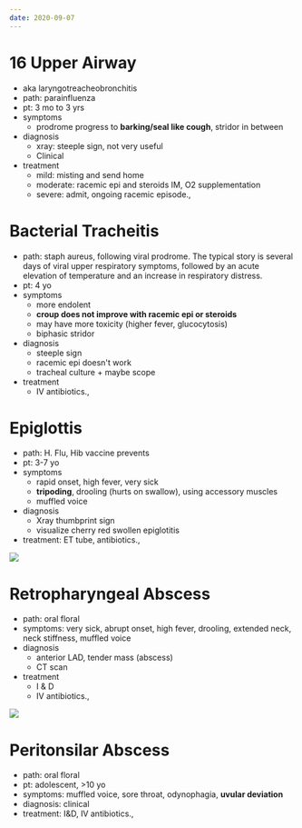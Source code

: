 ```yaml
---
date: 2020-09-07
---
```


# 16 Upper Airway

<!-- croup aka, path, pt, symptoms, diagnosis, treatment -->

- aka laryngotreacheobronchitis
- path: parainfluenza
- pt: 3 mo to 3 yrs
- symptoms
	- prodrome progress to **barking/seal like cough**, stridor in between
- diagnosis
	- xray: steeple sign, not very useful
	- Clinical
- treatment
	- mild: misting and send home
	- moderate: racemic epi and steroids IM, O2 supplementation
	- severe: admit, ongoing racemic episode.,

# Bacterial Tracheitis

<!-- bacterial tracheitis path, pt, symptoms, diagnosis, treatment -->

- path: staph aureus, following viral prodrome. The typical story is several days of viral upper respiratory symptoms, followed by an acute elevation of temperature and an increase in respiratory distress.
- pt: 4 yo
- symptoms
	- more endolent
	- **croup does not improve with racemic epi or steroids**
	- may have more toxicity (higher fever, glucocytosis)
	- biphasic stridor
- diagnosis
	- steeple sign
	- racemic epi doesn't work
	- tracheal culture + maybe scope
- treatment
	- IV antibiotics.,

# Epiglottis

<!-- epiglottitis path, pt, symptoms, diagnosis, treatment -->

- path: H. Flu, Hib vaccine prevents
- pt: 3-7 yo
- symptoms
	- rapid onset, high fever, very sick
	- **tripoding**, drooling (hurts on swallow), using accessory muscles
	- muffled voice
- diagnosis
	- Xray thumbprint sign
	- visualize cherry red swollen epiglotitis
- treatment: ET tube, antibiotics.,

![](https://i.imgur.com/qJMvjLn.png)

# Retropharyngeal Abscess

<!-- retropharyngeal abscess bugs, symptoms, diagnosis, treatment -->

- path: oral floral
- symptoms: very sick, abrupt onset, high fever, drooling, extended neck, neck stiffness, muffled voice
- diagnosis
	- anterior LAD, tender mass (abscess)
	- CT scan
- treatment
	- I & D
	- IV antibiotics.,

![](https://i.imgur.com/u1c8OY2.png)

# Peritonsilar Abscess

<!-- peritonsilar abscess path, pt, symptoms, diagnosis, treatment -->

- path: oral floral
- pt: adolescent, >10 yo
- symptoms: muffled voice, sore throat, odynophagia, **uvular deviation**
- diagnosis: clinical
- treatment: I\&D, IV antibiotics.,
